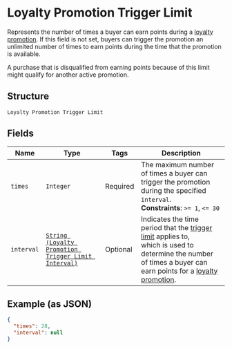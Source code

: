 
# Loyalty Promotion Trigger Limit

Represents the number of times a buyer can earn points during a [loyalty promotion](../../doc/models/loyalty-promotion.md).
If this field is not set, buyers can trigger the promotion an unlimited number of times to earn points during
the time that the promotion is available.

A purchase that is disqualified from earning points because of this limit might qualify for another active promotion.

## Structure

`Loyalty Promotion Trigger Limit`

## Fields

| Name | Type | Tags | Description |
|  --- | --- | --- | --- |
| `times` | `Integer` | Required | The maximum number of times a buyer can trigger the promotion during the specified `interval`.<br>**Constraints**: `>= 1`, `<= 30` |
| `interval` | [`String (Loyalty Promotion Trigger Limit Interval)`](../../doc/models/loyalty-promotion-trigger-limit-interval.md) | Optional | Indicates the time period that the [trigger limit](../../doc/models/loyalty-promotion-trigger-limit.md) applies to,<br>which is used to determine the number of times a buyer can earn points for a [loyalty promotion](../../doc/models/loyalty-promotion.md). |

## Example (as JSON)

```json
{
  "times": 28,
  "interval": null
}
```


